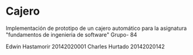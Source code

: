 # Cajero
Implementación de prototipo de un cajero automático para la asignatura "fundamentos de ingenieria de software" Grupo- 84 

Edwin Hastamorir  20142020001
Charles Hurtado   20142020142
